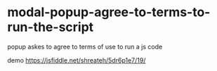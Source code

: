 # modal-popup-agree-to-terms-to-run-the-script
popup askes to agree to terms of use to run a js code 

demo https://jsfiddle.net/shreateh/5dr6p1e7/19/ 
